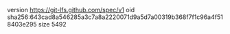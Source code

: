 version https://git-lfs.github.com/spec/v1
oid sha256:643cad8a546285a3c7a8a2220071d9a5d7a00319b368f7f1c96a4f518403e295
size 5492
